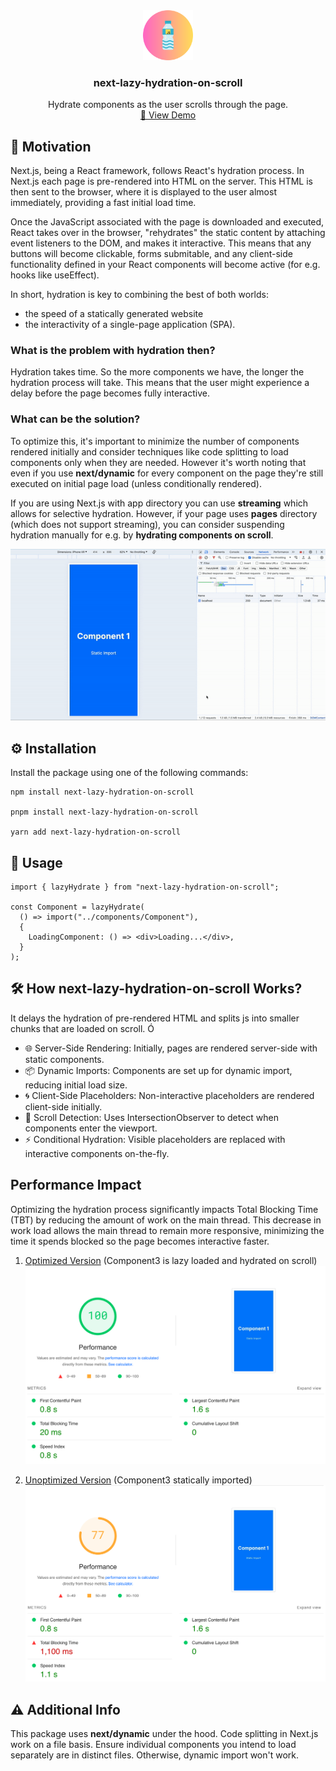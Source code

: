 <div align="center">
  <a href="https://github.com/othneildrew/Best-README-Template">
    <img src="https://github.com/woywro/next-lazy-hydration-on-scroll/raw/main/logo.png?raw=true" alt="Logo" width="80" height="80">
  </a>

  <h3 align="center">next-lazy-hydration-on-scroll</h3>

  <p align="center">
   Hydrate components as the user scrolls through the page.
    <br />
    <a href="https://next-lazy-hydration-on-scroll.vercel.app/optimized">🚀 View Demo</a>
  </p>
</div>

## 🌟 Motivation

Next.js, being a React framework, follows React's hydration process. In Next.js each page is pre-rendered into HTML on the server. This HTML is then sent to the browser, where it is displayed to the user almost immediately, providing a fast initial load time.

Once the JavaScript associated with the page is downloaded and executed, React takes over in the browser, "rehydrates" the static content by attaching event listeners to the DOM, and makes it interactive. This means that any buttons will become clickable, forms submitable, and any client-side functionality defined in your React components will become active (for e.g. hooks like useEffect).

In short, hydration is key to combining the best of both worlds:

- the speed of a statically generated website
- the interactivity of a single-page application (SPA).

### What is the problem with hydration then?

Hydration takes time. So the more components we have, the longer the hydration process will take. This means that the user might experience a delay before the page becomes fully interactive.

### What can be the solution?

To optimize this, it's important to minimize the number of components rendered initially and consider techniques like code splitting to load components only when they are needed.
However it's worth noting that even if you use **next/dynamic** for every component on the page they're still executed on initial page load (unless conditionally rendered).

If you are using Next.js with app directory you can use **streaming** which allows for selective hydration. However, if your page uses **pages** directory (which does not support streaming), you can consider suspending hydration manually for e.g. by **hydrating components on scroll**.

![Example use](https://github.com/woywro/next-lazy-hydration-on-scroll/raw/main/gif1.gif?raw=true 'example')

## ⚙️ Installation

Install the package using one of the following commands:

```
npm install next-lazy-hydration-on-scroll

pnpm install next-lazy-hydration-on-scroll

yarn add next-lazy-hydration-on-scroll
```

## 🚀 Usage

```
import { lazyHydrate } from "next-lazy-hydration-on-scroll";

const Component = lazyHydrate(
  () => import("../components/Component"),
  {
    LoadingComponent: () => <div>Loading...</div>,
  }
);
```

## 🛠️ How next-lazy-hydration-on-scroll Works?

It delays the hydration of pre-rendered HTML and splits js into smaller chunks that are loaded on scroll.
Ó

- 🌐 Server-Side Rendering: Initially, pages are rendered server-side with static components.
- 📦 Dynamic Imports: Components are set up for dynamic import, reducing initial load size.
- 🌀 Client-Side Placeholders: Non-interactive placeholders are rendered client-side initially.
- 👀 Scroll Detection: Uses IntersectionObserver to detect when components enter the viewport.
- ⚡ Conditional Hydration: Visible placeholders are replaced with interactive components on-the-fly.

## Performance Impact

Optimizing the hydration process significantly impacts Total Blocking Time (TBT) by reducing the amount of work on the main thread. This decrease in work load allows the main thread to remain more responsive, minimizing the time it spends blocked so the page becomes interactive faster.

1. [Optimized Version](https://next-lazy-hydration-on-scroll.vercel.app/optimized)
   (Component3 is lazy loaded and hydrated on scroll)
   ![Optimized performance](https://github.com/woywro/next-lazy-hydration-on-scroll/raw/main/optimized.png?raw=true 'optimized performance')

2. [Unoptimized Version](https://next-lazy-hydration-on-scroll.vercel.app/unoptimized)
   (Component3 statically imported)
   ![Unoptimized performance](https://github.com/woywro/next-lazy-hydration-on-scroll/raw/main/unoptimized.png?raw=true 'unoptimized performance')

## ⚠️ Additional Info

This package uses **next/dynamic** under the hood. Code splitting in Next.js work on a file basis. Ensure individual components you intend to load separately are in distinct files. Otherwise, dynamic import won't work.
